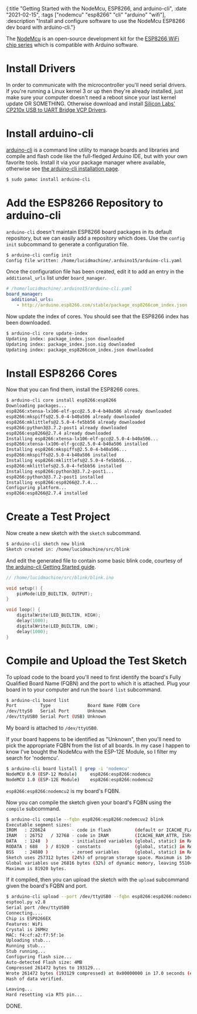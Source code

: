 {:title "Getting Started with the NodeMcu, ESP8266, and arduino-cli", :date "2021-02-15", :tags ["nodemcu" "esp8266" "cli" "arduino" "wifi"], :description "Install and configure software to use the NodeMcu ESP8266 dev board with arduino-cli."}

The [NodeMcu](https://www.nodemcu.com/index_en.html) is an open-source development kit for the
[ESP8266 WiFi chip series](http://esp8266.net/) which is compatible with Arduino software.

# Install Drivers
In order to communicate with the microcontroller you'll need serial drivers. If you're running a
Linux kernel 3 or up then they're already installed, just make sure your computer doesn't need a
reboot since your last kernel update OR SOMETHING. Otherwise download and install [Silicon Labs'
CP210x
USB to UART Bridge VCP Drivers](https://www.silabs.com/developers/usb-to-uart-bridge-vcp-drivers).

# Install arduino-cli
[arduino-cli](https://github.com/arduino/arduino-cli) is a command line utility to manage boards and
libraries and compile and flash code like the full-fledged Arduino IDE, but with your own favorite
tools. Install it via your package manager where available, otherwise see [the arduino-cli
installation page](https://arduino.github.io/arduino-cli/latest/installation/).

```bash
$ sudo pamac install arduino-cli
```

# Add the ESP8266 Repository to arduino-cli
`arduino-cli` doesn't maintain ESP8266 board packages in its default repository, but we can easily
add a repository which does. Use the `config init` subcommand to generate a configuration file.

```bash
$ arduino-cli config init
Config file written: /home/lucidmachine/.arduino15/arduino-cli.yaml
```

Once the configuration file has been created, edit it to add an entry in the `additional_urls` list
under `board_manager`.

```yaml
# /home/lucidmachine/.arduino15/arduino-cli.yaml
board_manager:
  additional_urls:
    - http://arduino.esp8266.com/stable/package_esp8266com_index.json
```

Now update the index of cores. You should see that the ESP8266 index has been downloaded.

```bash
$ arduino-cli core update-index
Updating index: package_index.json downloaded
Updating index: package_index.json.sig downloaded
Updating index: package_esp8266com_index.json downloaded
```

# Install ESP8266 Cores
Now that you can find them, install the ESP8266 cores.

```bash
$ arduino-cli core install esp8266:esp8266
Downloading packages...
esp8266:xtensa-lx106-elf-gcc@2.5.0-4-b40a506 already downloaded
esp8266:mkspiffs@2.5.0-4-b40a506 already downloaded
esp8266:mklittlefs@2.5.0-4-fe5bb56 already downloaded
esp8266:python3@3.7.2-post1 already downloaded
esp8266:esp8266@2.7.4 already downloaded
Installing esp8266:xtensa-lx106-elf-gcc@2.5.0-4-b40a506...
esp8266:xtensa-lx106-elf-gcc@2.5.0-4-b40a506 installed
Installing esp8266:mkspiffs@2.5.0-4-b40a506...
esp8266:mkspiffs@2.5.0-4-b40a506 installed
Installing esp8266:mklittlefs@2.5.0-4-fe5bb56...
esp8266:mklittlefs@2.5.0-4-fe5bb56 installed
Installing esp8266:python3@3.7.2-post1...
esp8266:python3@3.7.2-post1 installed
Installing esp8266:esp8266@2.7.4...
Configuring platform...
esp8266:esp8266@2.7.4 installed
```

# Create a Test Project
Now create a new sketch with the `sketch` subcommand.

```bash
$ arduino-cli sketch new blink
Sketch created in: /home/lucidmachine/src/blink
```

And edit the generated file to contain some basic blink code, courtesy of [the arduino-cli Getting
Started guide](https://arduino.github.io/arduino-cli/latest/getting-started/#create-a-new-sketch).

```c
// /home/lucidmachine/src/blink/blink.ino

void setup() {
    pinMode(LED_BUILTIN, OUTPUT);
}

void loop() {
    digitalWrite(LED_BUILTIN, HIGH);
    delay(1000);
    digitalWrite(LED_BUILTIN, LOW);
    delay(1000);
}
```

# Compile and Upload the Test Sketch
To upload code to the board you'll need to first identify the board's Fully Qualified Board Name
(FQBN) and the port to which it is attached. Plug your board in to your computer and run the `board
list` subcommand.

```bash
$ arduino-cli board list
Port         Type              Board Name FQBN Core
/dev/ttyS0   Serial Port       Unknown
/dev/ttyUSB0 Serial Port (USB) Unknown
```

My board is attached to `/dev/ttyUSB0`.

If your board happens to be identified as "Unknown", then you'll need to pick the appropriate FQBN
from the list of all boards. In my case I happen to know I've bought the NodeMcu with the ESP-12E
Module, so I filter my search for 'nodemcu'.

```bash
$ arduino-cli board listall | grep -i 'nodemcu'
NodeMCU 0.9 (ESP-12 Module)     esp8266:esp8266:nodemcu
NodeMCU 1.0 (ESP-12E Module)    esp8266:esp8266:nodemcu2
```

`esp8266:esp8266:nodemcu2` is my board's FQBN.

Now you can compile the sketch given your board's FQBN using the `compile` subcommand.

```bash
$ arduino-cli compile --fqbn esp8266:esp8266:nodemcuv2 blink
Executable segment sizes:
IROM   : 228624          - code in flash         (default or ICACHE_FLASH_ATTR)
IRAM   : 26752   / 32768 - code in IRAM          (ICACHE_RAM_ATTR, ISRs...)
DATA   : 1248  )         - initialized variables (global, static) in RAM/HEAP
RODATA : 688   ) / 81920 - constants             (global, static) in RAM/HEAP
BSS    : 24880 )         - zeroed variables      (global, static) in RAM/HEAP
Sketch uses 257312 bytes (24%) of program storage space. Maximum is 1044464 bytes.
Global variables use 26816 bytes (32%) of dynamic memory, leaving 55104 bytes for local variables.
Maximum is 81920 bytes.
```

If it compiled, then you can upload the sketch with the `upload` subcommand given the board's FQBN
and port.

```bash
$ arduino-cli upload --port /dev/ttyUSB0 --fqbn esp8266:esp8266:nodemcuv2 blink
esptool.py v2.8
Serial port /dev/ttyUSB0
Connecting....
Chip is ESP8266EX
Features: WiFi
Crystal is 26MHz
MAC: f4:cf:a2:f7:5f:1e
Uploading stub...
Running stub...
Stub running...
Configuring flash size...
Auto-detected Flash size: 4MB
Compressed 261472 bytes to 193129...
Wrote 261472 bytes (193129 compressed) at 0x00000000 in 17.0 seconds (effective 122.9 kbit/s)...
Hash of data verified.

Leaving...
Hard resetting via RTS pin...
```

DONE.